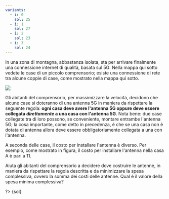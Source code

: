 ```yaml
---
variants:
  - i: 0
    sol: 25
  - i: 1
    sol: 27
  - i: 2
    sol: 23
  - i: 3
    sol: 24
---
```


In una zona di montagna, abbastanza isolata, sta per arrivare finalmente una connessione internet di qualità, basata sul 5G. Nella mappa qui sotto vedete le case di un piccolo comprensorio; esiste una connessione di rete tra alcune coppie di case, come mostrato nella mappa qui sotto.

![](graph-{i}.svg?w=500)

Gli abitanti del comprensorio, per massimizzare la velocità, decidono che alcune case si doteranno di una antenna 5G in maniera da rispettare la seguente regola:
**ogni casa deve avere l'antenna 5G oppure deve essere collegata _direttamente_ a una casa con l'antenna 5G**.
Nota bene: due case collegate tra di loro possono, se conveniente, montare entrambe l'antenna 5G; la cosa importante, come detto in precedenza, è che se una casa non è dotata di antenna allora deve essere obbligatoriamente collegata a una con l'antenna.

A seconda delle case, il costo per installare l'antenna è diverso. Per esempio, come mostrato in figura, il costo per installare l'antenna nella casa A è pari a 11.

Aiuta gli abitanti del comprensorio a decidere dove costruire le antenne, in maniera da rispettare la regola descritta e da minimizzare la spesa complessiva, ovvero la somma dei costi delle antenne. Qual è il valore della spesa minima complessiva?

?> {sol}
